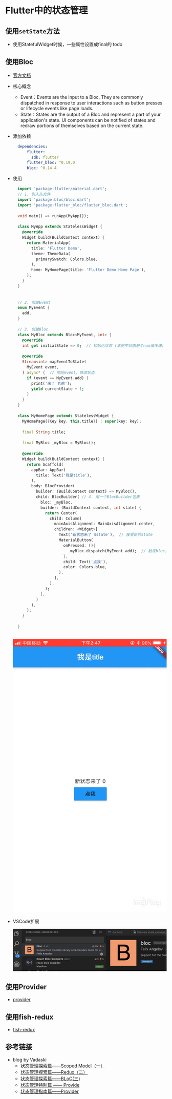 # Flutter中的状态管理

## 使用`setState`方法

  - 使用StatefulWidget时候，一些属性设置成final的 todo

## 使用Bloc

  + [官方文档](https://felangel.github.io/bloc/#/gettingstarted)
  
  + 核心概念

    - Event：Events are the input to a Bloc. They are commonly dispatched in response to user interactions such as button presses or lifecycle events like page loads.
    - State：States are the output of a Bloc and represent a part of your application's state. UI components can be notified of states and redraw portions of themselves based on the current state.

  - 添加依赖
  
    ```yaml
      dependencies:
          flutter:
            sdk: flutter
          flutter_bloc: ^0.19.0
          bloc: ^0.14.4 
    ```
  
  - 使用

    ```dart
      import 'package:flutter/material.dart';
      // 1. 引入头文件
      import 'package:bloc/bloc.dart';
      import 'package:flutter_bloc/flutter_bloc.dart';

      void main() => runApp(MyApp());

      class MyApp extends StatelessWidget {
        @override
        Widget build(BuildContext context) {
          return MaterialApp(
            title: 'Flutter Demo',
            theme: ThemeData(
              primarySwatch: Colors.blue,
            ),
            home: MyHomePage(title: 'Flutter Demo Home Page'),
          );
        }
      }


      // 2. 创建Event
      enum MyEvent {
        add,
      }

      // 3. 创建Bloc
      class MyBloc extends Bloc<MyEvent, int> {
        @override
        int get initialState => 0;  // 初始化状态 (本例中状态是个num值传递)

        @override
        Stream<int> mapEventToState(
          MyEvent event,
        ) async* {  // 响应event，修改状态
          if (event == MyEvent.add) {
            print('来了 老弟');
            yield currentState + 1;
          }
        }
      }

      class MyHomePage extends StatelessWidget {
        MyHomePage({Key key, this.title}) : super(key: key);

        final String title;

        final MyBloc _myBloc = MyBloc();

        @override
        Widget build(BuildContext context) {
          return Scaffold(
            appBar: AppBar(
              title: Text('我是title'),
            ),
            body: BlocProvider(
              builder: (BuildContext context) => MyBloc(),
              child: BlocBuilder( // 4. 用一个BlocBuilder包裹
                bloc: _myBloc,
                builder: (BuildContext context, int state) {
                  return Center(
                    child: Column(
                      mainAxisAlignment: MainAxisAlignment.center,
                      children: <Widget>[
                        Text('新状态来了 $state'),  // 接受新的state
                        MaterialButton(
                          onPressed: (){
                            _myBloc.dispatch(MyEvent.add);  // 触发bloc，传递event
                          },
                          child: Text('点我'),
                          color: Colors.blue,
                        ),
                      ],
                    ),
                  );
                },
              )
            ),
          );
        }

      }
      

    ```

    ![bloc_example](../../src/imgs/flutter/state_manage/bloc_example.GIF)
  
  - VSCode扩展
    
    ![bloc_extension](../../src/imgs/flutter/state_manage/bloc_extension.png)

## 使用Provider

  + [provider](https://github.com/rrousselGit/provider)

## 使用fish-redux

  + [fish-redux](https://github.com/alibaba/fish-redux) 
  
## 参考链接

+ blog by Vadaski
  + [状态管理探索篇——Scoped Model（一）](https://juejin.im/post/5b97fa0d5188255c5546dcf8)
  + [状态管理探索篇——Redux（二）](https://juejin.im/post/5ba26c086fb9a05ce57697da)
  + [状态管理探索篇——BLoC(三)](https://juejin.im/post/5bb6f344f265da0aa664d68a)
  + [状态管理特别篇 —— Provide](https://juejin.im/post/5c6d4b52f265da2dc675b407)
  + [状态管理指南篇——Provider](https://juejin.im/post/5d00a84fe51d455a2f22023f)